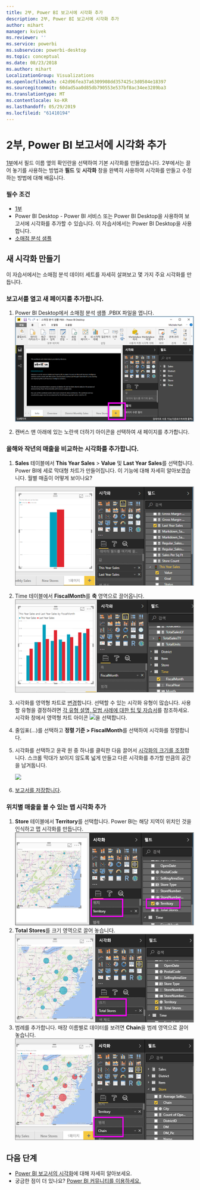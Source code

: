 ```yaml
---
title: 2부, Power BI 보고서에 시각화 추가
description: 2부, Power BI 보고서에 시각화 추가
author: mihart
manager: kvivek
ms.reviewer: ''
ms.service: powerbi
ms.subservice: powerbi-desktop
ms.topic: conceptual
ms.date: 08/23/2018
ms.author: mihart
LocalizationGroup: Visualizations
ms.openlocfilehash: c42d96fea37a6309908dd357425c3d0504e18397
ms.sourcegitcommit: 60dad5aa0d85db790553e537bf8ac34ee3289ba3
ms.translationtype: MT
ms.contentlocale: ko-KR
ms.lasthandoff: 05/29/2019
ms.locfileid: "61410194"
---
```

# <a name="part-2-add-visualizations-to-a-power-bi-report"></a>2부, Power BI 보고서에 시각화 추가
[1부](power-bi-report-add-visualizations-ii.md)에서 필드 이름 옆의 확인란을 선택하여 기본 시각화를 만들었습니다.  2부에서는 끌어 놓기를 사용하는 방법과 **필드** 및 **시각화** 창을 완벽히 사용하여 시각화를 만들고 수정하는 방법에 대해 배웁니다.

### <a name="prerequisites"></a>필수 조건
- [1부](power-bi-report-add-visualizations-ii.md)
- Power BI Desktop - Power BI 서비스 또는 Power BI Desktop을 사용하여 보고서에 시각화를 추가할 수 있습니다. 이 자습서에서는 Power BI Desktop을 사용합니다. 
- [소매점 분석 샘플](http://download.microsoft.com/download/9/6/D/96DDC2FF-2568-491D-AAFA-AFDD6F763AE3/Retail%20Analysis%20Sample%20PBIX.pbix)

## <a name="create-a-new-visualization"></a>새 시각화 만들기
이 자습서에서는 소매점 분석 데이터 세트를 자세히 살펴보고 몇 가지 주요 시각화를 만듭니다.

### <a name="open-a-report-and-add-a-new-blank-page"></a>보고서를 열고 새 페이지를 추가합니다.
1. Power BI Desktop에서 소매점 분석 샘플 .PBIX 파일을 엽니다. 
   ![](media/power-bi-report-add-visualizations-ii/power-bi-open-desktop.png)   

2. 캔버스 맨 아래에 있는 노란색 더하기 아이콘을 선택하여 새 페이지를 추가합니다.

### <a name="add-a-visualization-that-looks-at-this-years-sales-compared-to-last-year"></a>올해와 작년의 매출을 비교하는 시각화를 추가합니다.
1. **Sales** 테이블에서 **This Year Sales** > **Value** 및 **Last Year Sales**를 선택합니다. Power BI에 세로 막대형 차트가 만들어집니다.  이 기능에 대해 자세히 알아보겠습니다. 월별 매출이 어떻게 보이나요?  
   
   ![](media/power-bi-report-add-visualizations-ii/power-bi-barchart.png)
2. Time 테이블에서 **FiscalMonth**를 **축** 영역으로 끌어옵니다.  
   ![](media/power-bi-report-add-visualizations-ii/power-bi-month.png)
3. 시각화를 영역형 차트로 [변경](power-bi-report-change-visualization-type.md)합니다.  선택할 수 있는 시각화 유형이 많습니다. 사용할 유형을 결정하려면 [각 유형 설명, 모범 사례에 대한 팁 및 자습서](power-bi-visualization-types-for-reports-and-q-and-a.md)를 참조하세요. 시각화 창에서 영역형 차트 아이콘 ![](media/power-bi-report-add-visualizations-ii/power-bi-areachart.png)을 선택합니다.
4. 줄임표(...)를 선택하고 **정렬 기준 > FiscalMonth**를 선택하여 시각화를 정렬합니다.
5. 시각화를 선택하고 윤곽 원 중 하나를 클릭한 다음 끌어서 [시각화의 크기를 조정](power-bi-visualization-move-and-resize.md)합니다. 스크롤 막대가 보이지 않도록 넓게 만들고 다른 시각화를 추가할 만큼의 공간을 남겨둡니다.
   
   ![](media/power-bi-report-add-visualizations-ii/pbi_part2_7b.png)
6. [보고서를 저장합니다](../service-report-save.md).

### <a name="add-a-map-visualization-that-looks-at-sales-by-location"></a>위치별 매출을 볼 수 있는 맵 시각화 추가
1. **Store** 테이블에서 **Territory**를 선택합니다. Power BI는 해당 지역이 위치인 것을 인식하고 맵 시각화를 만듭니다.  
   ![](media/power-bi-report-add-visualizations-ii/power-bi-map.png)
2. **Total Stores**를 크기 영역으로 끌어 놓습니다.  
   ![](media/power-bi-report-add-visualizations-ii/power-bi-map2.png)
3. 범례를 추가합니다.  매장 이름별로 데이터를 보려면 **Chain**을 범례 영역으로 끌어 놓습니다.  
   ![](media/power-bi-report-add-visualizations-ii/power-bi-legend.png)

## <a name="next-steps"></a>다음 단계
* [Power BI 보고서의 시각화](power-bi-report-visualizations.md)에 대해 자세히 알아보세요.  
* 궁금한 점이 더 있나요? [Power BI 커뮤니티를 이용하세요.](http://community.powerbi.com/)

